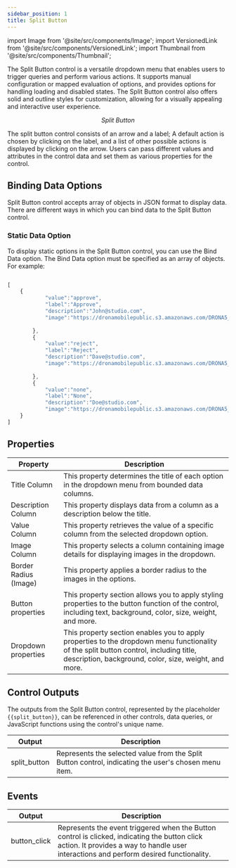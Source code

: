 ```yaml
---
sidebar_position: 1
title: Split Button
---
```


import Image from '@site/src/components/Image';
import VersionedLink from '@site/src/components/VersionedLink';
import Thumbnail from '@site/src/components/Thumbnail';

The Split Button control is a versatile dropdown menu that enables users to trigger queries and perform various actions. It supports manual configuration or mapped evaluation of options, and provides options for handling loading and disabled states. The Split Button control also offers solid and outline styles for customization, allowing for a visually appealing and interactive user experience.

<figure>
  <Thumbnail src="/img/reference/controls/split-button/preview.png" alt="Split Button" />
  <figcaption align = "center"><i>Split Button</i></figcaption>
</figure>

The split button control consists of an arrow and a label; A default action is chosen by clicking on the label, and a list of other possible actions is displayed by clicking on the arrow. Users can pass different values and attributes in the control data and set them as various properties for the control.

## Binding Data Options

Split Button control accepts array of objects in JSON format to display data. There are different ways in which you can bind data to the Split Button control.

### Static Data Option

To display static options in the Split Button control, you can use the Bind Data option. The Bind Data option must be specified as an array of objects. For example:

```js

[
    {
            "value":"approve",
            "label":"Approve",
            "description":"John@studio.com",
            "image":"https://dronamobilepublic.s3.amazonaws.com/DRONA5_Team108/content/app/images/public/Tick_c5Abe.svg"
            
        },
        {
            "value":"reject",
            "label":"Reject",
            "description":"Dave@studio.com",          
            "image":"https://dronamobilepublic.s3.amazonaws.com/DRONA5_Team108/content/app/images/public/Close_L8P9q.svg"
       
        },
        {   
            "value":"none",
            "label":"None",
            "description":"Doe@studio.com",
            "image":"https://dronamobilepublic.s3.amazonaws.com/DRONA5_Team108/content/app/images/public/Info_BCFfd.svg"
    }
]

```

## Properties

| Property              | Description                                                                                      |
|-----------------------|--------------------------------------------------------------------------------------------------|
| Title Column          | This property determines the title of each option in the dropdown menu from bounded data columns. |
| Description Column    | This property displays data from a column as a description below the title.                       |
| Value Column          | This property retrieves the value of a specific column from the selected dropdown option.         |
| Image Column          | This property selects a column containing image details for displaying images in the dropdown.   |
| Border Radius (Image) | This property applies a border radius to the images in the options.                               |
| Button properties     | This property section allows you to apply styling properties to the button function of the control, including text, background, color, size, weight, and more. |
| Dropdown properties  | This property section enables you to apply properties to the dropdown menu functionality of the split button control, including title, description, background, color, size, weight, and more. |


## Control Outputs

The outputs from the Split Button control, represented by the placeholder `{{split_button}}`, can be referenced in other controls, data queries, or JavaScript functions using the control's unique name.

| Output        | Description                                                                                          |
|---------------|------------------------------------------------------------------------------------------------------|
| split_button  | Represents the selected value from the Split Button control, indicating the user's chosen menu item. |


## Events


| Output         | Description                                                                                            |
|----------------|--------------------------------------------------------------------------------------------------------|
| button_click   | Represents the event triggered when the Button control is clicked, indicating the button click action. It provides a way to handle user interactions and perform desired functionality. |
